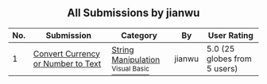 ﻿<div align="center">

## All Submissions by jianwu

</div>

No.  | Submission | Category | By   | User Rating
---- | ---------- | -------- | ---- | -----------
1 | [Convert Currency or Number to Text<br />](https://github.com/Planet-Source-Code/jianwu-convert-currency-or-number-to-text__1-49130) | [String Manipulation<br /><sup>Visual Basic</sup>](../ByCategory/string-manipulation__1-5.md) | jianwu | 5.0 (25 globes from 5 users)
